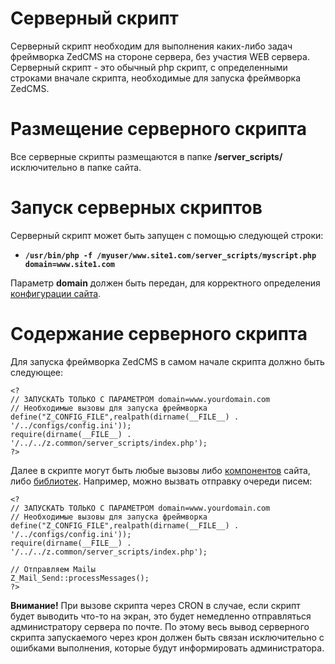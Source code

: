 # Серверный скрипт #
Серверный скрипт необходим для выполнения каких-либо задач фреймворка ZedCMS на стороне сервера, без участия WEB сервера. Серверный скрипт - это обычный php скрипт, с определенными строками вначале скрипта, необходимые для запуска фреймворка ZedCMS.

# Размещение серверного скрипта #
Все серверные скрипты размещаются в папке **/server\_scripts/** исключительно в папке сайта.

# Запуск серверных скриптов #
Серверный скрипт может быть запущен с помощью следующей строки:
  * **`/usr/bin/php -f /myuser/www.site1.com/server_scripts/myscript.php domain=www.site1.com`**

Параметр **domain** должен быть передан, для корректного определения [конфигурации сайта](SiteConfiguration.md).

# Содержание серверного скрипта #
Для запуска фреймворка ZedCMS в самом начале скрипта должно быть следующее:
```
<?
// ЗАПУСКАТЬ ТОЛЬКО С ПАРАМЕТРОМ domain=www.yourdomain.com
// Необходимые вызовы для запуска фреймворка
define("Z_CONFIG_FILE",realpath(dirname(__FILE__) . '/../configs/config.ini'));
require(dirname(__FILE__) . '/../../z.common/server_scripts/index.php');
?>
```

Далее в скрипте могут быть любые вызовы либо [компонентов](Components.md) сайта, либо [библиотек](Libraries.md). Например, можно вызвать отправку очереди писем:
```
<?
// ЗАПУСКАТЬ ТОЛЬКО С ПАРАМЕТРОМ domain=www.yourdomain.com
// Необходимые вызовы для запуска фреймворка
define("Z_CONFIG_FILE",realpath(dirname(__FILE__) . '/../configs/config.ini'));
require(dirname(__FILE__) . '/../../z.common/server_scripts/index.php');

// Отправляем Mailы
Z_Mail_Send::processMessages();
?>
```

**Внимание!** При вызове скрипта через CRON в случае, если скрипт будет выводить что-то на экран, это будет немедленно отправляться администратору сервера по почте. По этому весь вывод серверного скрипта запускаемого через крон должен быть связан исключительно с ошибками выполнения, которые будут информировать администратора.